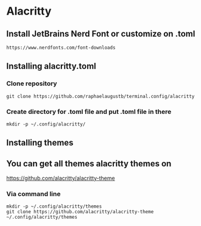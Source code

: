 #  Alacritty 

## Install JetBrains Nerd Font or customize on .toml
```
https://www.nerdfonts.com/font-downloads
```


## Installing alacritty.toml

### Clone repository
```
git clone https://github.com/raphaelaugustb/terminal.config/alacritty
```


### Create directory for .toml file and put .toml file in there
```
mkdir -p ~/.config/alacritty/
```

## Installing themes

## You can get all themes alacritty themes on 
https://github.com/alacritty/alacritty-theme

### Via command line
```
mkdir -p ~/.config/alacritty/themes
git clone https://github.com/alacritty/alacritty-theme ~/.config/alacritty/themes
```
